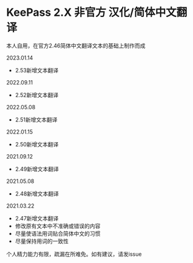 # KeePass 2.X 非官方 汉化/简体中文翻译

本人自用，在官方2.46简体中文翻译文本的基础上制作而成

2023.01.14
* 2.53新增文本翻译

2022.09.11
* 2.52新增文本翻译

2022.05.08
* 2.51新增文本翻译

2022.01.15
* 2.50新增文本翻译

2021.09.12
* 2.49新增文本翻译

2021.05.08
* 2.48新增文本翻译

2021.03.22
* 2.47新增文本翻译
* 修改原有文本中不准确或错误的内容
* 尽量使语法用词贴合简体中文的习惯
* 尽量保持用词的一致性

个人精力能力有限，疏漏在所难免。如有建议，请发issue
